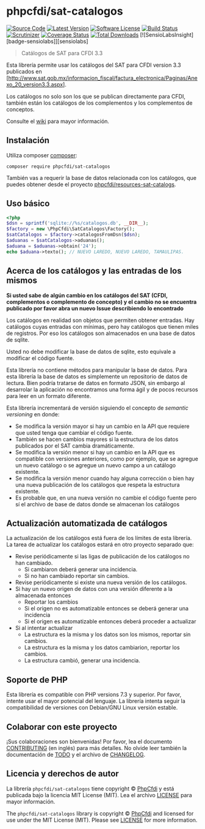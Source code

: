 # phpcfdi/sat-catalogos

[![Source Code][badge-source]][source]
[![Latest Version][badge-release]][release]
[![Software License][badge-license]][license]
[![Build Status][badge-build]][build]
[![Scrutinizer][badge-quality]][quality]
[![Coverage Status][badge-coverage]][coverage]
[![Total Downloads][badge-downloads]][downloads]
[![SensioLabsInsight][badge-sensiolabs]][sensiolabs]

> Catálogos de SAT para CFDI 3.3

Esta librería permite usar los catálogos del SAT para CFDI version 3.3 publicados en
[http://www.sat.gob.mx/informacion_fiscal/factura_electronica/Paginas/Anexo_20_version3.3.aspx].

Los catálogos no solo son los que se publican directamente para CFDI, también están los catálogos de los complementos
y los complementos de conceptos.

Consulte el [wiki][] para mayor información.

## Instalación

Utiliza composer [composer](https://getcomposer.org/):

```shell
composer require phpcfdi/sat-catalogos
```

También vas a requerir la base de datos relacionada con los catálogos, que puedes obtener
desde el proyecto [phpcfdi/resources-sat-catalogs](https://github.com/phpcfdi/resources-sat-catalogs).

## Uso básico

```php
<?php
$dsn = sprintf('sqlite://%s/catalogos.db', __DIR__);
$factory = new \PhpCfdi\SatCatalogos\Factory();
$satCatalogos = $factory->catalogosFromDsn($dsn);
$aduanas = $satCatalogos->aduanas();
$aduana = $aduanas->obtain('24');
echo $aduana->texto(); // NUEVO LAREDO, NUEVO LAREDO, TAMAULIPAS.
```

## Acerca de los catálogos y las entradas de los mismos

**Si usted sabe de algún cambio en los catálogos del SAT (CFDI, complementos o complemento de concepto) y
el cambio no se encuentra publicado por favor abra un nuevo Issue describiendo lo encontrado**

Los catálogos en realidad son objetos que permiten obtener entradas.
Hay catálogos cuyas entradas con mínimas, pero hay catálogos que tienen miles de registros.
Por eso los catálogos son almacenados en una base de datos de sqlite.

Usted no debe modificar la base de datos de sqlite, esto equivale a modificar el código fuente.

Esta librería no contiene métodos para manipular la base de datos. Para esta librería la base de datos es simplemente
un repositorio de datos de lectura. Bien podría tratarse de datos en formato JSON, sin embargo al desarrolar la
aplicación no encontramos una forma ágil y de pocos recursos para leer en un formato diferente.

Esta librería incrementará de versión siguiendo el concepto de *semantic versioning* en donde:

- Se modifica la versión mayor si hay un cambio en la API que requiere que usted tenga que cambiar el código fuente.
- También se hacen cambios mayores si la estructura de los datos publicados por el SAT cambia dramáticamente.
- Se modifica la versión menor si hay un cambio en la API que es compatible con versiones anteriores, como por ejemplo,
  que se agregue un nuevo catálogo o se agregue un nuevo campo a un catálogo existente.
- Se modifica la versión menor cuando hay alguna corrección o bien hay una nueva publicación de los catálogos que
  respeta la estructura existente.
- Es probable que, en una nueva versión no cambie el código fuente pero sí el archivo de base de datos donde
  se almacenan los catálogos

## Actualización automatizada de catálogos

La actualización de los catálogos está fuera de los límites de esta librería.
La tarea de actualizar los catálogos estará en otro proyecto separado que:
- Revise periódicamente si las ligas de publicación de los catálogos no han cambiado.
    - Si cambiaron deberá generar una incidencia.
    - Si no han cambiado reportar sin cambios.
- Revise periódicamente si existe una nueva versión de los catálogos.
- Si hay un nuevo origen de datos con una versión diferente a la almacenada entonces
    - Reportar los cambios
    - Si el origen no es automatizable entonces se deberá generar una incidencia
    - Si el origen es automatizable entonces deberá proceder a actualizar
- Si al intentar actualizar
    - La estructura es la misma y los datos son los mismos, reportar sin cambios.
    - La estructura es la misma y los datos cambiarion, reportar los cambios.
    - La estructura cambió, generar una incidencia.
 
## Soporte de PHP

Esta librería es compatible con PHP versions 7.3 y superior.
Por favor, intente usar el mayor potencial del lenguaje.
La librería intenta seguir la compatibilidad de versiones con Debian/GNU Linux versión estable.

## Colaborar con este proyecto

¡Sus colaboraciones son bienvenidas!
Por favor, lea el documento [CONTRIBUTING][] (en inglés) para más detalles.
No olvide leer también la documentación de [TODO][] y el archivo de [CHANGELOG][].

## Licencia y derechos de autor

La librería `phpcfdi/sat-catalogos` tiene copyright © [PhpCfdi](https://www.phpcfdi.com)
y está publicada bajo la licencia MIT License (MIT). Lea el archivo [LICENSE][] para mayor información.

The `phpcfdi/sat-catalogos` library is copyright © [PhpCfdi](https://www.phpcfdi.com)
and licensed for use under the MIT License (MIT). Please see [LICENSE][] for more information.

[contributing]: https://github.com/phpcfdi/sat-catalogos/blob/master/CONTRIBUTING.md
[changelog]: https://github.com/phpcfdi/sat-catalogos/blob/master/docs/CHANGELOG.md
[todo]: https://github.com/phpcfdi/sat-catalogos/blob/master/docs/TODO.md

[wiki]: https://github.com/phpcfdi/sat-catalogos/wiki
[source]: https://github.com/phpcfdi/sat-catalogos
[release]: https://github.com/phpcfdi/sat-catalogos/releases
[license]: https://github.com/phpcfdi/sat-catalogos/blob/master/LICENSE
[build]: https://travis-ci.com/phpcfdi/sat-catalogos?branch=master
[quality]: https://scrutinizer-ci.com/g/phpcfdi/sat-catalogos/
[coverage]: https://scrutinizer-ci.com/g/phpcfdi/sat-catalogos/code-structure/master/code-coverage
[downloads]: https://packagist.org/packages/phpcfdi/sat-catalogos

[badge-source]: https://img.shields.io/badge/source-phpcfdi/sat--catalogos-blue?style=flat-square
[badge-release]: https://img.shields.io/github/release/phpcfdi/sat-catalogos?style=flat-square
[badge-license]: https://img.shields.io/github/license/phpcfdi/sat-catalogos?style=flat-square
[badge-build]: https://img.shields.io/travis/com/phpcfdi/sat-catalogos/master?style=flat-square
[badge-quality]: https://img.shields.io/scrutinizer/g/phpcfdi/sat-catalogos/master?style=flat-square
[badge-coverage]: https://img.shields.io/scrutinizer/coverage/g/phpCfdi/sat-catalogos/master?style=flat-square
[badge-downloads]: https://img.shields.io/packagist/dt/PhpCfdi/sat-catalogos?style=flat-square
